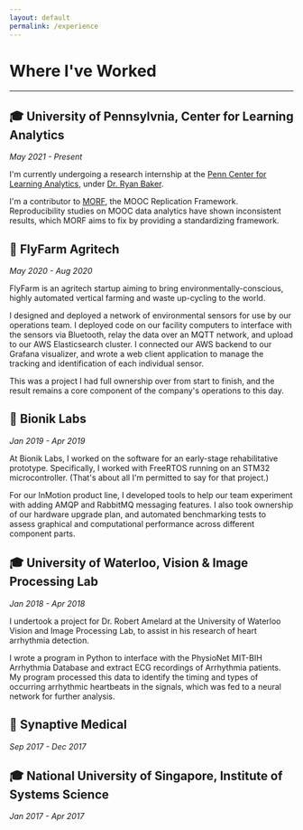 ```yaml
---
layout: default
permalink: /experience
---
```


# Where I've Worked

---

## 🎓 University of Pennsylvnia, Center for Learning Analytics
*May 2021 - Present*

I'm currently undergoing a research internship at the [Penn Center for Learning Analytics](https://www.upenn.edu/learninganalytics/), under [Dr. Ryan Baker](https://www.upenn.edu/learninganalytics/ryanbaker/index.html).

I'm a contributor to [MORF](https://educational-technology-collective.github.io/morf/), the MOOC Replication Framework. Reproducibility studies on MOOC data analytics have shown inconsistent results, which MORF aims to fix by providing a standardizing framework.

## 🐝 FlyFarm Agritech
*May 2020 - Aug 2020*

FlyFarm is an agritech startup aiming to bring environmentally-conscious, highly automated vertical farming and waste up-cycling to the world.

I designed and deployed a network of environmental sensors for use by our operations team. I deployed code on our facility computers to interface with the sensors via Bluetooth, relay the data over an MQTT network, and upload to our AWS Elasticsearch cluster. I connected our AWS backend to our Grafana visualizer, and wrote a web client application to manage the tracking and identification of each individual sensor. 

This was a project I had full ownership over from start to finish, and the result remains a core component of the company's operations to this day.

## 🦿 Bionik Labs
*Jan 2019 - Apr 2019*

At Bionik Labs, I worked on the software for an early-stage rehabilitative prototype. Specifically, I worked with FreeRTOS running on an STM32 microcontroller. (That's about all I'm permitted to say for that project.)

For our InMotion product line, I developed tools to help our team experiment with adding AMQP and RabbitMQ messaging features. I also took ownership of our hardware upgrade plan, and automated benchmarking tests to assess graphical and computational performance across different component parts.
 

## 🎓 University of Waterloo, Vision & Image Processing Lab
*Jan 2018 - Apr 2018*

I undertook a project for Dr. Robert Amelard at the University of Waterloo Vision and Image Processing Lab, to assist in his research of heart arrhythmia detection.

I wrote a program in Python to interface with the PhysioNet MIT-BIH Arrhythmia Database and extract ECG recordings of Arrhythmia patients. My program processed this data to identify the timing and types of occurring arrhythmic heartbeats in the signals, which was fed to a neural network for further analysis.

## 🧬 Synaptive Medical
*Sep 2017 - Dec 2017*

## 🎓 National University of Singapore, Institute of Systems Science
*Jan 2017 - Apr 2017*